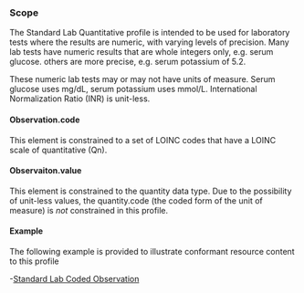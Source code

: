 ### Scope

The Standard Lab Quantitative profile is intended to be used for laboratory tests where the results are numeric, with varying levels of precision.  Many lab tests have numeric results that are whole integers only, e.g. serum glucose.  others are more precise, e.g. serum potassium of 5.2.

These numeric lab tests may or may not have units of measure.  Serum glucose uses mg/dL, serum potassium uses mmol/L.  International Normalization Ratio (INR) is unit-less.

#### Observation.code

This element is constrained to a set of LOINC codes that have a LOINC scale of quantitative (Qn).

#### Observaiton.value

This element is constrained to the quantity data type.  Due to the possibility of unit-less values, the quantity.code (the coded form of the unit of measure) is *not* constrained in this profile.

#### Example

The following example is provided to illustrate conformant resource content to this profile

-[Standard Lab Coded Observation](Observation-QuantitativeLab-example.html)